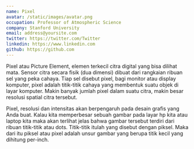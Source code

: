 ```yaml
---
name: Pixel
avatar: /static/images/avatar.png
occupation: Professor of Atmospheric Science
company: Stanford University
email: address@yoursite.com
twitter: https://twitter.com/Twitter
linkedin: https://www.linkedin.com
github: https://github.com
---
```


Pixel atau Picture Element, elemen terkecil citra digital yang bisa dilihat mata. Sensor citra secara fisik (dua dimensi) dibuat dari rangkaian ribuan sel yang peka cahaya. Tiap sel disebut pixel, bagi monitor atau display komputer, pixel adalah titik-titik cahaya yang membentuk suatu objek di layar komputer. Makin banyak jumlah pixel dalam suatu citra, makin besar resolusi spatial citra tersebut.

Pixel, resolusi dan intensitas akan berpengaruh pada desain grafis yang Anda buat. Kalau kita memperbesar sebuah gambar pada layar hp kita atau laptop kita maka akan terlihat jelas bahwa gambar tersebut terdiri dari ribuan titik-titik atau dots. Titik-titik itulah yang disebut dengan piksel. Maka dari itu piksel atau pixel adalah unsur gambar yang berupa titik kecil yang dihitung per-inch.
